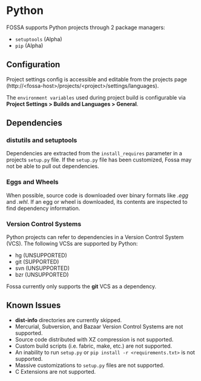 # Python

FOSSA supports Python projects through 2 package managers:

- `setuptools` (Alpha)
- `pip` (Alpha)

## Configuration

Project settings config is accessible and editable from the projects page (http://&lt;fossa-host&gt;/projects/&lt;project&gt;/settings/languages).

The `environment variables` used during project build is configurable via **Project Settings > Builds and Languages > General**.

## Dependencies

### distutils and setuptools

Dependencies are extracted from the `install_requires` parameter in a projects `setup.py` file. If the `setup.py` file has been customized, Fossa may not be able to pull out dependencies.

### Eggs and Wheels

When possible, source code is downloaded over binary formats like *.egg* and *.whl*. If an egg or wheel is downloaded, its contents are inspected to find dependency information.

### Version Control Systems

Python projects can refer to dependencies in a Version Control System (VCS). The following VCSs are supported by Python:

- hg (UNSUPPORTED)
- git (SUPPORTED)
- svn (UNSUPPORTED)
- bzr (UNSUPPORTED)

Fossa currently only supports the **git** VCS as a dependency.

## Known Issues

- **dist-info** directories are currently skipped.
- Mercurial, Subversion, and Bazaar Version Control Systems are not supported.
- Source code distributed with XZ compression is not supported.
- Custom build scripts (i.e. fabric, make, etc.) are not supported.
- An inability to run `setup.py` or `pip install -r <requirements.txt>` is not supported.
- Massive customizations to `setup.py` files are not supported.
- C Extensions are not supported.
